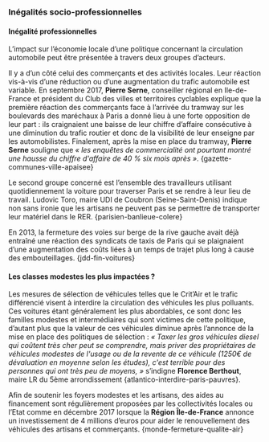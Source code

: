 ### Inégalités socio-professionnelles 

#### Inégalité professionnelles
L’impact sur l’économie locale d’une politique concernant la circulation automobile peut être présentée à travers deux groupes d’acteurs. 

Il y a d’un côté celui des commerçants et des activités locales. Leur réaction vis-à-vis d’une réduction ou d’une augmentation du trafic automobile est variable. En septembre 2017, **Pierre Serne**, conseiller régional en Ile-de-France et président du Club des villes et territoires cyclables explique que la première réaction des commerçants face à l’arrivée du tramway sur les boulevards des maréchaux à Paris a donné lieu à une forte opposition de leur part : ils craignaient une baisse de leur chiffre d’affaire consécutive à une diminution du trafic routier et donc de la visibilité de leur enseigne par les automobilistes. Finalement, après la mise en place du tramway, **Pierre Serne** souligne que _« les enquêtes de commercialité ont pourtant montré une hausse du chiffre d'affaire de 40 % six mois après »_. {gazette-communes-ville-apaisee}

Le second groupe concerné est l’ensemble des travailleurs utilisant quotidiennement la voiture pour traverser Paris et se rendre à leur lieu de travail. Ludovic Toro, maire UDI de Coubron (Seine-Saint-Denis) indique non sans ironie que les artisans ne peuvent pas se permettre de transporter leur matériel dans le RER. {parisien-banlieue-colere}

En 2013, la fermeture des voies sur berge de la rive gauche avait déjà entraîné une réaction des syndicats de taxis de Paris qui se plaignaient d’une augmentation des coûts liées à un temps de trajet plus long à cause des embouteillages. {jdd-fin-voitures}

#### Les classes modestes les plus impactées ?
Les mesures de sélection de véhicules telles que le Crit’Air et le trafic différencié visent à interdire la circulation des véhicules les plus polluants. Ces voitures étant généralement les plus abordables, ce sont donc les familles modestes et intermédiaires qui sont victimes de cette politique, d’autant plus que la valeur de ces véhicules diminue après l’annonce de la mise en place des politiques de sélection : _« Taxer les gros véhicules diesel qui coûtent très cher peut se comprendre, mais priver des propriétaires de véhicules modestes de l'usage ou de la revente de ce véhicule (1250€ de dévaluation en moyenne selon les études), c'est terrible pour des personnes qui ont très peu de moyens, »_ s’indigne **Florence Berthout**, maire LR du 5ème arrondissement {atlantico-interdire-paris-pauvres}.

Afin de soutenir les foyers modestes et les artisans, des aides au financement sont régulièrement proposées par les collectivités locales ou l’Etat comme en décembre 2017 lorsque la **Région Île-de-France** annonce un investissement de 4 millions d’euros pour aider le renouvellement des véhicules des artisans et commerçants. {monde-fermeture-qualite-air}
